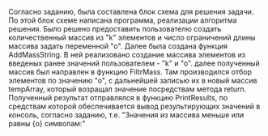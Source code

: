 Согласно заданию, была составлена блок схема для решения задачи.
По этой блок схеме написана программа, реализации алгоритма решения.
Было решено предоставить пользователю создать количественный массив из "k" элементов и 
 число ограничений длины массива задать переменной "о".
Далее была создана функция AddMassString. В ней реализовано создание массива элементов из
введеных ранее значений пользователем - "k" и "о".
далее полученный массив был направлен в функцию FiltrMass. Там производился отбор элементов по значению "о",
с дальнейшей записью их в новый массив tempArray, который возращал значение посредствам метода return.
Полученный результат отправлялся в функцию PrintResults, по средствам которой обеспечивается вывод результирующих
значений в консоль, согласно заданию, т.е. "Значения из массива меньше или равны {o} символам:"
